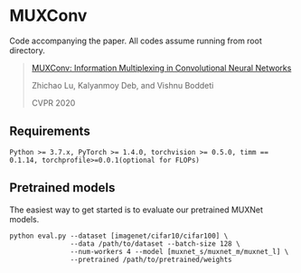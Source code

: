 # MUXConv
Code accompanying the paper. All codes assume running from root directory. 
> [MUXConv: Information Multiplexing in Convolutional Neural Networks](http://hal.cse.msu.edu/papers/muxnet/)
>
> Zhichao Lu, Kalyanmoy Deb, and Vishnu Boddeti
>
> CVPR 2020


## Requirements
``` 
Python >= 3.7.x, PyTorch >= 1.4.0, torchvision >= 0.5.0, timm == 0.1.14, torchprofile>=0.0.1(optional for FLOPs)
```

## Pretrained models
The easiest way to get started is to evaluate our pretrained MUXNet models.
``` shell
python eval.py --dataset [imagenet/cifar10/cifar100] \
			   --data /path/to/dataset --batch-size 128 \
			   --num-workers 4 --model [muxnet_s/muxnet_m/muxnet_l] \ 
			   --pretrained /path/to/pretrained/weights
```
